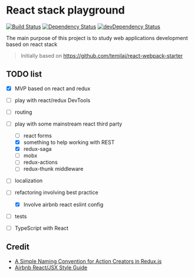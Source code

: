 # React stack playground

[![Build Status](https://travis-ci.org/rodmax/react-playground.svg?branch=master)](https://travis-ci.org/rodmax/react-playground)
[![Dependency Status](https://david-dm.org/rodmax/react-playground.svg)](https://david-dm.org/rodmax/react-playground)
[![devDependency Status](https://david-dm.org/rodmax/badges/react-playground/dev-status.svg)](https://david-dm.org/rodmax/react-playground#info=devDependencies)

The main purpose of this project is to study web applications development  based on react stack

> Initially based on https://github.com/temilaj/react-webpack-starter


## TODO list
- [x] MVP based on react and redux
- [ ] play with react/redux DevTools
- [ ] routing
- [ ] play with some mainstream react third party
    - [ ] react forms
    - [x] something to help working with REST
    - [x] redux-saga
    - [ ] mobx
    - [ ] redux-actions
    - [ ] redux-thunk middleware
- [ ] localization
- [ ] refactoring involving best practice
    - [x] Involve airbnb react eslint config
- [ ] tests
- [ ] TypeScript with React


## Credit
- [A Simple Naming Convention for Action Creators in Redux.js](https://decembersoft.com/posts/a-simple-naming-convention-for-action-creators-in-redux-js/)
- [Airbnb React/JSX Style Guide](https://github.com/airbnb/javascript/tree/master/react)
